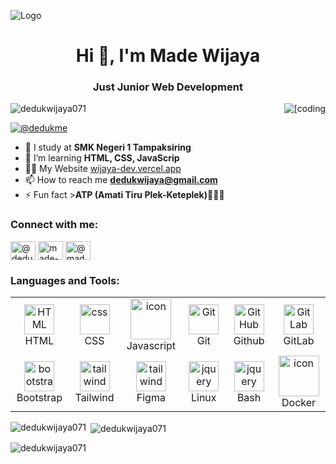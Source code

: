 ![Logo](https://as2.ftcdn.net/v2/jpg/04/46/93/93/1000_F_446939375_83iP0UYTg5F9vHl6icZwgrEBHXeXMVaU.jpg)
<h1 align="center">Hi 👋, I'm Made Wijaya</h1>
<h3 align="center">Just Junior Web Development</h3>

<img align="right"  alt="[coding" widht="400" src="https://i.giphy.com/23oMA4oE5ypVcDLlL2.webp">

<p align="left"> <img src="https://komarev.com/ghpvc/?username=dedukwijaya071&label=Profile%20views&color=0e75b6&style=flat" alt="dedukwijaya071" /> </p>

<p align="left"> <a href="https://twitter.com/@dedukme" target="blank"><img src="https://img.shields.io/twitter/follow/@dedukme?logo=twitter&style=for-the-badge" alt="@dedukme" /></a> </p>

- 🏫 I study at  **SMK Negeri 1 Tampaksiring**
- 🌱 I’m learning **HTML, CSS, JavaScrip**
- 👨‍💻 My Website [wijaya-dev.vercel.app](https://wijaya-dev.vercel.app)
- 📫 How to reach me **dedukwijaya@gmail.com**
- ⚡ Fun fact >**ATP (Amati Tiru Plek-Keteplek)🗿🗿🗿**

<h3 align="left">Connect with me:</h3>
<p align="left">
<a href="https://twitter.com/@dedukme" target="blank"><img align="center" src="https://raw.githubusercontent.com/rahuldkjain/github-profile-readme-generator/master/src/images/icons/Social/twitter.svg" alt="@dedukme" height="30" width="40" /></a>
<a href="https://linkedin.com/in/made-wijaya" target="blank"><img align="center" src="https://raw.githubusercontent.com/rahuldkjain/github-profile-readme-generator/master/src/images/icons/Social/linked-in-alt.svg" alt="made-wijaya" height="30" width="40" /></a>
<a href="https://instagram.com/@madewijaya072" target="blank"><img align="center" src="https://raw.githubusercontent.com/rahuldkjain/github-profile-readme-generator/master/src/images/icons/Social/instagram.svg" alt="@madewijaya072" height="30" width="40" /></a>
</p>

<h3 align="left">Languages and Tools:</h3>
<table>
    <tr>
        <td align="center" width="96">
            <img src="https://skillicons.dev/icons?i=html" width="48" height="48" alt="HTML" />
            <br>HTML
        </td>
        <td align="center" width="96">
            <img src="https://skillicons.dev/icons?i=css" width="48" height="48" alt="css" />
            <br>CSS
        </td>
        <td align="center" width="96">
            <img src="https://techstack-generator.vercel.app/js-icon.svg" alt="icon" width="65" height="65" />
            <br>Javascript
        </td>
        <td align="center" width="96">
            <img src="https://user-images.githubusercontent.com/25181517/192108372-f71d70ac-7ae6-4c0d-8395-51d8870c2ef0.png"
                width="48" height="48" alt="Git" />
            <br>Git
        </td>
        <td align="center" width="96">
            <img src="https://user-images.githubusercontent.com/25181517/192108374-8da61ba1-99ec-41d7-80b8-fb2f7c0a4948.png"
                width="48" height="48" alt="GitHub" />
            <br>Github
        </td>
        <td align="center" width="96">
            <img src="https://user-images.githubusercontent.com/25181517/192108376-c675d39b-90f6-4073-bde6-5a9291644657.png"
                width="48" height="48" alt="GitLab" />
            <br>GitLab
        </td>
    </tr>
    <tr align="center">
        <td align="center" width="96">
            <img src="https://skillicons.dev/icons?i=bootstrap" width="48" height="48" alt="bootstrap" />
            <br>Bootstrap
        </td>
        <td align="center" width="96">
            <img src="https://skillicons.dev/icons?i=tailwind" width="48" height="48" alt="tailwind" />
            <br>Tailwind
        </td>
        <td align="center" width="96">
            <img src="https://skillicons.dev/icons?i=figma" width="48" height="48" alt="tailwind" />
            <br>Figma
        </td>
        <td align="center" width="96">
            <img src="https://skillicons.dev/icons?i=linux" width="48" height="48" alt="jquery" />
            <br>Linux
        </td>
        <td align="center" width="96">
            <img src="https://skillicons.dev/icons?i=bash" width="48" height="48" alt="jquery" />
            <br>Bash
        </td>
        <td align="center" width="96">
            <img src="https://techstack-generator.vercel.app/docker-icon.svg" alt="icon" width="65" height="65" />
            <br>Docker
        </td>
    </tr>
</table>

<p><img align="left" src="https://github-readme-stats.vercel.app/api/top-langs?username=dedukwijaya071&show_icons=true&locale=en&layout=compact" alt="dedukwijaya071" /></p>

<p>&nbsp;<img align="center" src="https://github-readme-stats.vercel.app/api?username=dedukwijaya071&show_icons=true&locale=en" alt="dedukwijaya071" /></p>

<p><img align="center" src="https://github-readme-streak-stats.herokuapp.com/?user=dedukwijaya071&" alt="dedukwijaya071" /></p>
